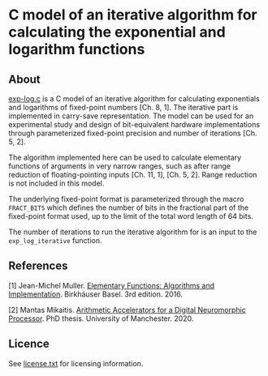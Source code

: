 # C model of an iterative algorithm for calculating the exponential and logarithm functions

## About

[exp-log.c](exp-log-c) is a C model of an iterative algorithm for calculating exponentials and logarithms of fixed-point numbers [Ch. 8, 1]. The iterative part is implemented in carry-save representation. The model can be used for an experimental study and design of bit-equivalent hardware implementations through parameterized fixed-point precision and number of iterations [Ch. 5, 2].

The algorithm implemented here can be used to calculate elementary functions of arguments in very narrow ranges, such as after range reduction of floating-pointing inputs [Ch. 11, 1], [Ch. 5, 2]. Range reduction is not included in this model.

The underlying fixed-point format is parameterized through the macro `FRACT_BITS` which defines the number of bits in the fractional part of the fixed-point format used, up to the limit of the total word length of 64 bits.

The number of iterations to run the iterative algorithm for is an input to the `exp_log_iterative` function.

## References

[1] Jean-Michel Muller. [Elementary Functions: Algorithms and Implementation](https://www.springer.com/gp/book/9781489979810#aboutBook). Birkhäuser Basel. 3rd edition. 2016.

[2] Mantas Mikaitis. [Arithmetic Accelerators for a Digital Neuromorphic Processor](https://www.research.manchester.ac.uk/portal/files/173360010/FULL_TEXT.PDF). PhD thesis. University of Manchester. 2020.

## Licence

See [license.txt](license.txt) for licensing information.
